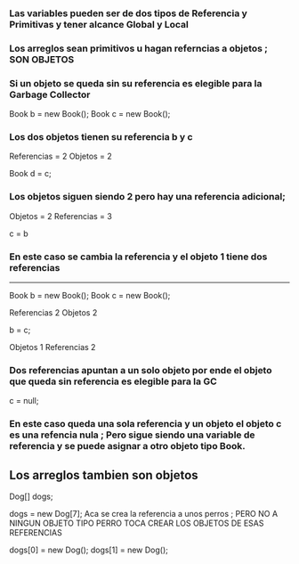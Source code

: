 ### Las variables pueden ser de dos tipos de Referencia y Primitivas y tener alcance Global y Local
### Los arreglos sean primitivos u hagan referncias a objetos ; SON OBJETOS
### Si un objeto se queda sin su referencia es elegible para la Garbage Collector
Book b = new Book();
Book c = new Book();
### Los dos objetos tienen su referencia b y c 
Referencias = 2
Objetos = 2 

Book d = c;

### Los objetos siguen siendo 2 pero hay una referencia adicional;
Objetos = 2
Referencias = 3
 
c = b

### En este caso se cambia la referencia y el objeto 1 tiene dos referencias

-------------------------------------------------------------------------------

Book b = new Book();
Book c = new Book();

Referencias 2
Objetos 2

b = c;

Objetos 1
Referencias 2

### Dos referencias apuntan a un solo objeto  por ende el objeto que queda sin referencia es elegible para la GC

c = null;

### En este caso queda una sola referencia y un objeto el objeto c es una refencia nula ; Pero sigue siendo una variable de referencia y se puede asignar a otro objeto tipo Book.

## Los arreglos tambien son objetos 
Dog[] dogs;

dogs = new Dog[7]; Aca se crea la referencia a unos perros ; PERO NO A NINGUN OBJETO TIPO PERRO TOCA CREAR LOS OBJETOS DE ESAS REFERENCIAS

dogs[0] = new Dog();
dogs[1] = new Dog();




